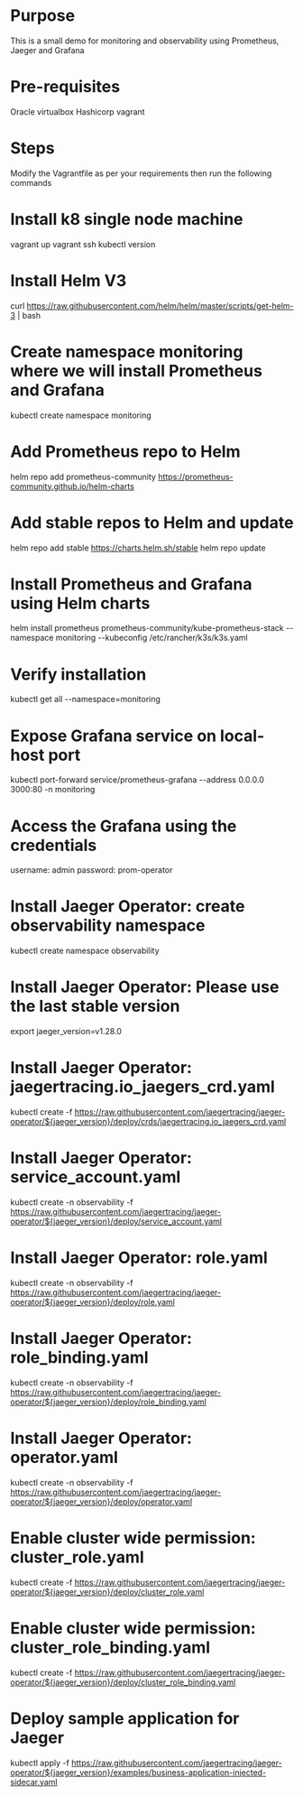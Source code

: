# Purpose
This is a small demo for monitoring and observability using Prometheus, Jaeger and Grafana

# Pre-requisites
Oracle virtualbox
Hashicorp vagrant

# Steps
Modify the Vagrantfile as per your requirements then run the following commands

# Install k8 single node machine
vagrant up
vagrant ssh
kubectl version

# Install Helm V3
curl https://raw.githubusercontent.com/helm/helm/master/scripts/get-helm-3 | bash

# Create namespace monitoring where we will install Prometheus and Grafana
kubectl create namespace monitoring

# Add Prometheus repo to Helm
helm repo add prometheus-community https://prometheus-community.github.io/helm-charts

# Add stable repos to Helm and update
helm repo add stable https://charts.helm.sh/stable
helm repo update

# Install Prometheus and Grafana using Helm charts
helm install prometheus prometheus-community/kube-prometheus-stack --namespace monitoring --kubeconfig /etc/rancher/k3s/k3s.yaml

# Verify installation
kubectl get all --namespace=monitoring

# Expose Grafana service on local-host port
kubectl port-forward service/prometheus-grafana --address 0.0.0.0 3000:80 -n monitoring

# Access the Grafana using the credentials
username: admin 
password: prom-operator

# Install Jaeger Operator: create observability namespace
kubectl create namespace observability
# Install Jaeger Operator: Please use the last stable version
export jaeger_version=v1.28.0 
# Install Jaeger Operator: jaegertracing.io_jaegers_crd.yaml
kubectl create -f https://raw.githubusercontent.com/jaegertracing/jaeger-operator/${jaeger_version}/deploy/crds/jaegertracing.io_jaegers_crd.yaml
# Install Jaeger Operator: service_account.yaml
kubectl create -n observability -f https://raw.githubusercontent.com/jaegertracing/jaeger-operator/${jaeger_version}/deploy/service_account.yaml
# Install Jaeger Operator: role.yaml
kubectl create -n observability -f https://raw.githubusercontent.com/jaegertracing/jaeger-operator/${jaeger_version}/deploy/role.yaml
# Install Jaeger Operator: role_binding.yaml
kubectl create -n observability -f https://raw.githubusercontent.com/jaegertracing/jaeger-operator/${jaeger_version}/deploy/role_binding.yaml
# Install Jaeger Operator: operator.yaml
kubectl create -n observability -f https://raw.githubusercontent.com/jaegertracing/jaeger-operator/${jaeger_version}/deploy/operator.yaml
# Enable cluster wide permission: cluster_role.yaml
kubectl create -f https://raw.githubusercontent.com/jaegertracing/jaeger-operator/${jaeger_version}/deploy/cluster_role.yaml
# Enable cluster wide permission: cluster_role_binding.yaml
kubectl create -f https://raw.githubusercontent.com/jaegertracing/jaeger-operator/${jaeger_version}/deploy/cluster_role_binding.yaml
# Deploy sample application for Jaeger
kubectl apply -f https://raw.githubusercontent.com/jaegertracing/jaeger-operator/${jaeger_version}/examples/business-application-injected-sidecar.yaml


